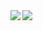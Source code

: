 <a href="">
  <img align="left" src="https://github-readme-stats.vercel.app/api?username=cangyan&orgs=huuinn&count_private=true&theme=tokyonight&show_icons=true" />
</a>
<a href="">
  <img align="left" src="https://github-readme-stats.vercel.app/api/top-langs/?username=cangyan&count_private=true&theme=tokyonight" />
</a>
